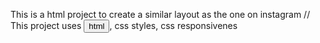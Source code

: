 This is a html project to create a similar layout as the one on instagram  //  This project uses <button>html</button>, css styles, css responsivenes
